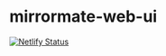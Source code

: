 # mirrormate-web-ui

[![Netlify Status](https://api.netlify.com/api/v1/badges/21d76bea-8afa-47d2-a863-0a8539be4cc1/deploy-status)](https://app.netlify.com/sites/mirrormate-ai/deploys)
